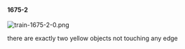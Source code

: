 #### 1675-2
![train-1675-2-0.png](https://github.com/lil-lab/nlvr/raw/master/nlvr/train/images/13/train-1675-2-0.png "train-1675-2-0.png")

there are exactly two yellow objects not touching any edge